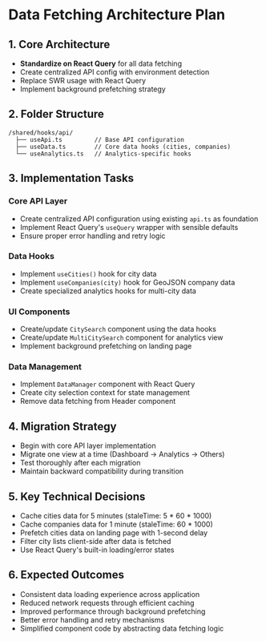 # Data Fetching Architecture Plan

## 1. Core Architecture

- **Standardize on React Query** for all data fetching
- Create centralized API config with environment detection
- Replace SWR usage with React Query
- Implement background prefetching strategy

## 2. Folder Structure

```
/shared/hooks/api/
  ├── useApi.ts         // Base API configuration 
  ├── useData.ts        // Core data hooks (cities, companies)
  └── useAnalytics.ts   // Analytics-specific hooks
```

## 3. Implementation Tasks

### Core API Layer

- Create centralized API configuration using existing `api.ts` as foundation
- Implement React Query's `useQuery` wrapper with sensible defaults
- Ensure proper error handling and retry logic

### Data Hooks

- Implement `useCities()` hook for city data
- Implement `useCompanies(city)` hook for GeoJSON company data
- Create specialized analytics hooks for multi-city data

### UI Components

- Create/update `CitySearch` component using the data hooks
- Create/update `MultiCitySearch` component for analytics view
- Implement background prefetching on landing page

### Data Management

- Implement `DataManager` component with React Query
- Create city selection context for state management
- Remove data fetching from Header component

## 4. Migration Strategy

- Begin with core API layer implementation
- Migrate one view at a time (Dashboard → Analytics → Others)
- Test thoroughly after each migration
- Maintain backward compatibility during transition

## 5. Key Technical Decisions

- Cache cities data for 5 minutes (staleTime: 5 * 60 * 1000)
- Cache companies data for 1 minute (staleTime: 60 * 1000)
- Prefetch cities data on landing page with 1-second delay
- Filter city lists client-side after data is fetched
- Use React Query's built-in loading/error states

## 6. Expected Outcomes

- Consistent data loading experience across application
- Reduced network requests through efficient caching
- Improved performance through background prefetching
- Better error handling and retry mechanisms
- Simplified component code by abstracting data fetching logic 